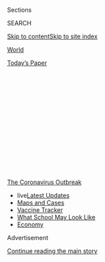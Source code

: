 <div id="app">

<div>

<div>

<div>

<div class="NYTAppHideMasthead css-1q2w90k e1suatyy0">

<div class="section css-ui9rw0 e1suatyy2">

<div class="css-eph4ug er09x8g0">

<div class="css-6n7j50">

</div>

<span class="css-1dv1kvn">Sections</span>

<div class="css-10488qs">

<span class="css-1dv1kvn">SEARCH</span>

</div>

[Skip to content](#site-content)[Skip to site
index](#site-index)

</div>

<div id="masthead-section-label" class="css-1wr3we4 eaxe0e00">

[World](https://www.nytimes.com/section/world)

</div>

<div class="css-10698na e1huz5gh0">

</div>

</div>

<div id="masthead-bar-one" class="section hasLinks css-15hmgas e1csuq9d3">

<div class="css-uqyvli e1csuq9d0">

</div>

<div class="css-1uqjmks e1csuq9d1">

</div>

<div class="css-9e9ivx">

[](https://myaccount.nytimes.com/auth/login?response_type=cookie&client_id=vi)

</div>

<div class="css-1bvtpon e1csuq9d2">

[Today’s
Paper](https://www.nytimes.com/section/todayspaper)

</div>

</div>

</div>

</div>

<div data-aria-hidden="false">

<div id="site-content" data-role="main">

<div>

<div class="css-1aor85t" style="opacity:0.000000001;z-index:-1;visibility:hidden">

<div class="css-1hqnpie">

<div class="css-epjblv">

<span class="css-17xtcya">[World](/section/world)</span><span class="css-x15j1o">|</span><span class="css-fwqvlz">Research
Boosts Evidence of Masks’ Utility, Some Experts
Say</span>

</div>

<div class="css-k008qs">

<div class="css-1iwv8en">

<span class="css-18z7m18"></span>

<div>

</div>

</div>

<span class="css-1n6z4y">https://nyti.ms/3g5gKSr</span>

<div class="css-1705lsu">

<div class="css-4xjgmj">

<div class="css-4skfbu" data-role="toolbar" data-aria-label="Social Media Share buttons, Save button, and Comments Panel with current comment count" data-testid="share-tools">

  - 
  - 
  - 
  - 
    
    <div class="css-6n7j50">
    
    </div>

  - 
  - 

</div>

</div>

</div>

</div>

</div>

</div>

<div id="NYT_TOP_BANNER_REGION" class="css-13pd83m">

<div>

<div id="styln-prism-menu-1592847958612" class="section interactive-content interactive-size-medium css-1edisqu">

<div class="css-17ih8de interactive-body">

<div id="scroll-container" class="css-1gj85ro">

[<span class="styln-title-wrap"><span class="css-1pje3qr">The
Coronavirus</span><span class="css-1pje3qr">
Outbreak</span></span>](https://www.nytimes.com/news-event/coronavirus?action=click&pgtype=Article&state=default&region=TOP_BANNER&context=storylines_menu)

  - <span class="css-kqxiym" data-emphasize="true">live</span>[Latest
    Updates](https://www.nytimes.com/2020/08/01/world/coronavirus-covid-19.html?action=click&pgtype=Article&state=default&region=TOP_BANNER&context=storylines_menu)
  - [Maps and
    Cases](https://www.nytimes.com/interactive/2020/us/coronavirus-us-cases.html?action=click&pgtype=Article&state=default&region=TOP_BANNER&context=storylines_menu)
  - [Vaccine
    Tracker](https://www.nytimes.com/interactive/2020/science/coronavirus-vaccine-tracker.html?action=click&pgtype=Article&state=default&region=TOP_BANNER&context=storylines_menu)
  - [What School May Look
    Like](https://www.nytimes.com/interactive/2020/07/29/us/schools-reopening-coronavirus.html?action=click&pgtype=Article&state=default&region=TOP_BANNER&context=storylines_menu)
  - [Economy](https://www.nytimes.com/live/2020/07/31/business/stock-market-today-coronavirus?action=click&pgtype=Article&state=default&region=TOP_BANNER&context=storylines_menu)

</div>

</div>

</div>

</div>

</div>

<div id="top-wrapper" class="css-1sy8kpn">

<div id="top-slug" class="css-l9onyx">

Advertisement

</div>

[Continue reading the main
story](#after-top)

<div class="ad top-wrapper" style="text-align:center;height:100%;display:block;min-height:250px">

<div id="top" class="place-ad" data-position="top" data-size-key="top">

</div>

</div>

<div id="after-top">

</div>

</div>

<div>

<div id="sponsor-wrapper" class="css-1hyfx7x">

<div id="sponsor-slug" class="css-19vbshk">

Supported by

</div>

[Continue reading the main
story](#after-sponsor)

<div id="sponsor" class="ad sponsor-wrapper" style="text-align:center;height:100%;display:block">

</div>

<div id="after-sponsor">

</div>

</div>

<div class="css-186x18t">

</div>

<div class="css-1vkm6nb ehdk2mb0">

# Research Boosts Evidence of Masks’ Utility, Some Experts Say

</div>

Masks have long been known to help stop infected people from spreading
the virus, but some research suggests they also protect the uninfected.
President Trump shared a video with misinformation about the virus.

<div class="css-18e8msd">

<div class="css-vp77d3 epjyd6m0">

<div class="css-1baulvz">

</div>

</div>

  - 
    
    <div class="css-ld3wwf e16638kd2">
    
    July 27,
    2020
    
    </div>

  - 
    
    <div class="css-4xjgmj">
    
    <div class="css-d8bdto" data-role="toolbar" data-aria-label="Social Media Share buttons, Save button, and Comments Panel with current comment count" data-testid="share-tools">
    
      - 
      - 
      - 
      - 
        
        <div class="css-6n7j50">
        
        </div>
    
      - 
      - 
    
    </div>
    
    </div>

</div>

</div>

<div class="section meteredContent css-1r7ky0e" name="articleBody" itemprop="articleBody">

<div class="css-1fanzo5 StoryBodyCompanionColumn">

<div class="css-53u6y8">

This briefing has ended. Read live coronavirus updates
[here](https://www.nytimes.com/2020/07/28/world/coronavirus-covid-19.html).

</div>

</div>

<div class="css-19qgada">

### Here’s what you need to know:

  - [Masks may also protect people wearing them, some experts
    say.](#link-68280489)
  - [Don’t play ball: Canceled Major League games are the latest sign of
    how the virus has upended summer.](#link-4e079f3e)
  - [President Trump shares a video containing misinformation about
    hydroxychloroquine.](#link-42d380d8)
  - [Republicans seek to slash expiring jobless payments by two-thirds
    as part of $1 trillion recovery bill.](#link-718e6382)
  - [Trump, reverting to form, says ‘governors should be opening up
    states that they’re not reopening.’](#link-512ba64b)
  - [Dr. Birx wants to see all of Tennessee require masks — but stops
    short of asking for a statewide mandate.](#link-216a816a)
  - [Boris Johnson’s new tactic against the virus: urge Britons to lose
    weight.](#link-5e8a1d38)

</div>

<div class="css-79elbk" data-testid="photoviewer-wrapper">

<div class="css-z3e15g" data-testid="photoviewer-wrapper-hidden">

</div>

<div class="css-1a48zt4 ehw59r15" data-testid="photoviewer-children">

![<span class="css-16f3y1r e13ogyst0" data-aria-hidden="true">Experts
are pointing to evidence suggesting that masks protect the people
wearing them, lessening the severity of
symptoms.</span><span class="css-cnj6d5 e1z0qqy90" itemprop="copyrightHolder"><span class="css-1ly73wi e1tej78p0">Credit...</span><span>Nick
Oxford for The New York
Times</span></span>](https://static01.nyt.com/images/2020/07/27/us/politics/27virus-briefing-masks/27virus-briefing-masks-articleLarge.jpg?quality=75&auto=webp&disable=upscale)

</div>

</div>

<div class="css-1fanzo5 StoryBodyCompanionColumn">

<div class="css-53u6y8">

## Masks may also protect people wearing them, some experts say.

Researchers have long known that masks can [prevent people from
spreading airway
germs](https://journals.plos.org/plospathogens/article?id=10.1371/journal.ppat.1003205)
to others.

But now experts are pointing to evidence suggesting that masks [also
protect the people wearing
them](https://pubmed.ncbi.nlm.nih.gov/23498357/), lessening the severity
of symptoms, or in some instances, staving off infection entirely.

Different kinds of masks “block virus to a different degree, but they
all block the virus from getting in,” said Dr. Monica Gandhi, an
infectious disease physician at the University of California, San
Francisco. If any virus particles do breach these barriers, she said,
the disease might still be milder.

</div>

</div>

<div class="css-1fanzo5 StoryBodyCompanionColumn">

<div class="css-53u6y8">

Dr. Gandhi and her colleagues make this argument in a
[paper](https://ucsf.app.box.com/s/blvolkp5z0mydzd82rjks4wyleagt036) to
be published in the Journal of General Internal Medicine. Drawing from
animal experiments and observations of various events during the
pandemic, they contend that people wearing face coverings will take in
fewer coronavirus particles.

Dr. Tsion Firew, an emergency physician at Columbia University who
wasn’t involved in the work, cautioned that the links between masking
and milder disease haven’t yet been proved as cause and effect.

Ideas about the importance of viral dose in the development of disease
have cropped up in the medical literature since [at least
the 1930s](https://academic.oup.com/aje/article-abstract/27/3/493/99616).
More recently, scientists have gone as far as to [puff different amounts
of a flu virus](https://pubmed.ncbi.nlm.nih.gov/25416753/) up the noses
of human volunteers. The more virus in this nasal plume, they found, the
likelier the participants were to get infected and experience symptoms.

That sort of experiment can’t be done ethically for the new coronavirus,
given how dangerous it is. But earlier this year, a team of researchers
in China tried something similar in hamsters: They housed
coronavirus-infected and healthy animals in adjoining cages, some of
which were separated by buffers made of surgical masks. Many of the
healthy hamsters behind the partitions never got infected. And the
unlucky animals who did [got less
sick](https://academic.oup.com/cid/article/doi/10.1093/cid/ciaa644/5848814)
than their “maskless” neighbors.

</div>

</div>

<div class="css-1fanzo5 StoryBodyCompanionColumn">

<div class="css-53u6y8">

Rules around mask wearing have been highly politicized. President Trump
spent months questioning their utility and refusing to wear one in
public, though he has recently changed
course.

</div>

</div>

<div>

</div>

<div class="css-1fanzo5 StoryBodyCompanionColumn">

<div class="css-53u6y8">

## Don’t play ball: Canceled Major League games are the latest sign of how the virus has upended summer.

</div>

</div>

<div class="css-79elbk" data-testid="photoviewer-wrapper">

<div class="css-z3e15g" data-testid="photoviewer-wrapper-hidden">

</div>

<div class="css-1a48zt4 ehw59r15" data-testid="photoviewer-children">

<div class="css-1xdhyk6 erfvjey0">

<span class="css-1ly73wi e1tej78p0">Image</span>

<div class="css-zjzyr8">

<div data-testid="lazyimage-container" style="height:257.1333333333334px">

</div>

</div>

</div>

<span class="css-16f3y1r e13ogyst0" data-aria-hidden="true">An empty
stadium during an M.L.B. game between the Miami Marlins and the
Philadelphia Phillies on Sunday. The Marlins canceled their home opener
after 14 members of the team tested positive for the
coronavirus.</span><span class="css-cnj6d5 e1z0qqy90" itemprop="copyrightHolder"><span class="css-1ly73wi e1tej78p0">Credit...</span><span>Chris
Szagola/Associated Press</span></span>

</div>

</div>

<div class="css-1fanzo5 StoryBodyCompanionColumn">

<div class="css-53u6y8">

Another of summer’s most cherished rites was upended by the pandemic on
Monday when the attempted return of Major League Baseball hit a snag, as
the Miami Marlins postponed their home opener after 14 members of the
team tested positive for the coronavirus.

The troubled return of the national pastime, after [months of careful
planning,](https://www.nytimes.com/2020/07/25/sports/rob-manfred-mlb-season.html)
was only the latest sign that the virus, instead of ebbing over the
summer as officials had once hoped it would, is spreading at record
levels across wide sections of the United States.

A month that began with [canceled July 4 fireworks
displays](https://www.nytimes.com/2020/07/02/us/coronavirus-fourth-of-july.html)
across the country and [sporadic beach
closures](https://www.miamigov.com/Notices/News-Media/4th-of-July-Weekend-in-the-City-of-Miami)
has continued with edicts shutting down [the bars of Bourbon
Street](https://www.nola.com/news/coronavirus/article_0a3bbc54-ce03-11ea-97ba-cfbad95a9c94.html)
in New Orleans and the[dance floors of
Nashville](https://www.asafenashville.org/roadmap-for-reopening-nashville-phase-2-guidance-and-resources/).
Now a new round of cancellations —[including the Marlins game and a
Phillies game in
Philadelphia](https://www.nytimes.com/2020/07/27/sports/baseball/marlins-game-canceled.html),
where the visiting Yankees would have had to use the same clubhouse that
the Marlins had — is continuing to disrupt summer life.

The infections, and postponements, cast a pall over baseball’s plans to
attempt a 60-game season using 30 stadiums, [including a ballpark in
Buffalo for the Toronto Blue
Jays](https://www.nytimes.com/2020/07/24/sports/baseball/blue-jays-buffalo.html),
who were barred from playing home games by the Canadian government
because of the risk of travel to and from the United States.

Dr. Anthony S. Fauci, the nation’s top infectious disease expert, warned
early on about how the pandemic would transform professional sports. He
threw out the first pitch at baseball’s opening game last Thursday
between the Yankees and Washington Nationals, an image featured on a
limited-edition Topps NOW baseball card that Topps said sold 51,512
copies during its 24-hour offering.

</div>

</div>

<div class="css-1fanzo5 StoryBodyCompanionColumn">

<div class="css-53u6y8">

Topps said that the demand for the card was more than double the
previous record for a Topps NOW card, which was 19,396 copies of a
Vladimir Guerrero Jr. card in 2019.

There will also be no summer blockbuster at the local movie theater:
“Tenet,” the Christopher Nolan thriller that Warner Bros. had hoped
would lure fans back to multiplexes this month, has been postponed until
Sept. 4, the beginning of Labor Day weekend.

The political blockbusters planned for later this summer — the national
conventions — will be unrecognizable from in years past. President Trump
said last week that he was bowing to the reality of the virus and
canceling the convention activities he had tried to move to
Jacksonville, Fla., after officials in North Carolina, where they were
initially supposed to be held, had insisted on enforcing health
guidelines. And Democrats have long been working on [a scaled-back
convention in
Milwaukee](https://www.nytimes.com/2020/07/17/us/politics/democratic-convention-milwaukee.html)
where they plan to nominate Joseph R. Biden Jr.

One of the other big television events of the summer — the Olympics — is
off, too. Tokyo, where the games were supposed to be underway right now,
instead finds itself grappling with[record numbers of new cases on
several recent
days.](https://www.nytimes.com/2020/07/24/world/asia/japan-coronavirus.html)

Even the unofficial end of summer — the start of the school year — is
being postponed in many districts, where officials say that they need
more time to prepare for classes, which will be held in person in some
places and online in
others.

</div>

</div>

<div>

</div>

<div class="css-1fanzo5 StoryBodyCompanionColumn">

<div class="css-53u6y8">

## President Trump shares a video containing misinformation about hydroxychloroquine.

</div>

</div>

<div class="css-79elbk" data-testid="photoviewer-wrapper">

<div class="css-z3e15g" data-testid="photoviewer-wrapper-hidden">

</div>

<div class="css-1a48zt4 ehw59r15" data-testid="photoviewer-children">

<div class="css-1xdhyk6 erfvjey0">

<span class="css-1ly73wi e1tej78p0">Image</span>

<div class="css-zjzyr8">

<div data-testid="lazyimage-container" style="height:257.77777777777777px">

</div>

</div>

</div>

<span class="css-16f3y1r e13ogyst0" data-aria-hidden="true">President
Trump in May revealing he was taking hydroxychloroquine as a preventive
measure.</span><span class="css-cnj6d5 e1z0qqy90" itemprop="copyrightHolder"><span class="css-1ly73wi e1tej78p0">Credit...</span><span>Doug
Mills/The New York Times</span></span>

</div>

</div>

<div class="css-1fanzo5 StoryBodyCompanionColumn">

<div class="css-53u6y8">

President Trump shared on his Twitter account Monday night a viral video
containing a series of false or misleading medical claims about the
coronavirus, as social media companies scrambled to halt the video’s
rapid spread.

Facebook and YouTube removed versions of the video, and Twitter later
removed the post shared by the president. At least one version, which
was shared on Facebook by the right-wing Breitbart news site, had
garnered over 13 million views before it was removed. Other versions of
the video, including shorter, edited clips, were still online Monday
night.<span class="css-8l6xbc evw5hdy0"> </span>

The video featured what appeared to be a group of doctors in white
coats, standing in front of the Supreme Court building in Washington,
D.C., in what appeared to be a news conference. The doctors made a
series of misleading claims, including that hydroxychloroquine could be
taken as a preventive measure.

The use of the drug to treat or prevent coronavirus has been [widely
disputed by the medical
establishment](https://www.nytimes.com/article/hydroxychloroquine-coronavirus.html).
The Food and Drug Administration [revoked its emergency
authorization](https://www.fda.gov/media/138945/download) in June after
deeming it “unlikely to be effective” while carrying potential risks,
and the National Institutes of Health [halted clinical trials of the
drug in
June](https://www.nytimes.com/2020/06/20/health/hydroxychloroquine-coronavirus-trial.html).
But Mr. Trump repeatedly boosted the drug in the early months of the
crisis, and said in June he was taking it
himself.<span class="css-8l6xbc evw5hdy0">
</span>

<div id="NYT_MAIN_CONTENT_1_REGION" class="css-9tf9ac">

<div>

<div id="styln-covid-updates-world" class="section interactive-content interactive-size-medium css-1ftcdic">

<div class="css-17ih8de interactive-body">

<div id="styln-briefing-block" data-asset-id="QXJ0aWNsZTpueXQ6Ly9hcnRpY2xlLzhiMjRmNTQ0LWVhMmUtNTlmNC1hMDZiLTM0YWI3YTlmN2E4YQ==">

<div class="briefing-block-header-section">

# [Latest Updates: Global Coronavirus Outbreak](https://www.nytimes.com/2020/08/01/world/coronavirus-covid-19.html?action=click&pgtype=Article&state=default&region=MAIN_CONTENT_1&context=storylines_live_updates)

<div class="briefing-block-ts">

Updated 2020-08-02T10:04:29.623Z

</div>

</div>

  - [The U.S. reels as July cases more than double the total of any
    other
    month.](https://www.nytimes.com/2020/08/01/world/coronavirus-covid-19.html?action=click&pgtype=Article&state=default&region=MAIN_CONTENT_1&context=storylines_live_updates#link-34047410)
  - [Top U.S. officials work to break an impasse over the federal
    jobless
    benefit.](https://www.nytimes.com/2020/08/01/world/coronavirus-covid-19.html?action=click&pgtype=Article&state=default&region=MAIN_CONTENT_1&context=storylines_live_updates#link-780ec966)
  - [Its outbreak untamed, Melbourne goes into even greater
    lockdown.](https://www.nytimes.com/2020/08/01/world/coronavirus-covid-19.html?action=click&pgtype=Article&state=default&region=MAIN_CONTENT_1&context=storylines_live_updates#link-2bc8948)

<div class="briefing-block-footer">

<div class="briefing-block-footer-meta">

[See more
updates](https://www.nytimes.com/2020/08/01/world/coronavirus-covid-19.html?action=click&pgtype=Article&state=default&region=MAIN_CONTENT_1&context=storylines_live_updates)

</div>

<div class="briefing-block-briefinglinks">

<span>More live coverage:</span>
[Markets](https://www.nytimes.com/live/2020/07/31/business/stock-market-today-coronavirus?action=click&pgtype=Article&state=default&region=MAIN_CONTENT_1&context=storylines_live_updates)

</div>

</div>

</div>

</div>

</div>

</div>

</div>

It was the most recent example of [misinformation that has spread about
the
coronavirus](https://www.nytimes.com/2020/05/20/technology/plandemic-movie-youtube-facebook-coronavirus.html),
at times being shared by Mr. Trump and others in the White House. A
YouTube spokesman said in a statement that the video had been removed
for “violating Covid-19 misinformation
policies.”

## Republicans seek to slash expiring jobless payments by two-thirds as part of $1 trillion recovery bill.

</div>

</div>

<div class="css-79elbk" data-testid="photoviewer-wrapper">

<div class="css-z3e15g" data-testid="photoviewer-wrapper-hidden">

</div>

<div class="css-1a48zt4 ehw59r15" data-testid="photoviewer-children">

<div class="css-1xdhyk6 erfvjey0">

<span class="css-1ly73wi e1tej78p0">Image</span>

<div class="css-zjzyr8">

<div data-testid="lazyimage-container" style="height:258.4222222222222px">

</div>

</div>

</div>

<span class="css-16f3y1r e13ogyst0" data-aria-hidden="true">Processing
unemployment insurance claims last week in Tulsa, Okla. Many Republicans
dislike the supplemental aid put in place by the stimulus
law.</span><span class="css-cnj6d5 e1z0qqy90" itemprop="copyrightHolder"><span class="css-1ly73wi e1tej78p0">Credit...</span><span>Joseph
Rushmore for The New York Times</span></span>

</div>

</div>

<div class="css-1fanzo5 StoryBodyCompanionColumn">

<div class="css-53u6y8">

Republicans are seeking a $400-per-week reduction in unemployment
benefits in their $1 trillion economic recovery package, initially
lowering the extra federal payments for tens of millions of jobless
Americans from $600 to $200, according to Senator Mitch McConnell,
Republican of Kentucky and the majority leader.

</div>

</div>

<div class="css-1fanzo5 StoryBodyCompanionColumn">

<div class="css-53u6y8">

The proposal to slash the jobless aid by two-thirds, part of a
Republican plan they began rolling out on Monday afternoon, is likely to
be among the most bitterly contested issues in bipartisan negotiations
over the next round of pandemic relief. Democrats support a $3 trillion
package that includes extending the $600-per-week federal payments,
which expire on Friday, through the end of the year.

Many Republicans detest the supplement to state jobless aid, put in
place by the $2.2 trillion stimulus law, arguing that it is a
disincentive to returning to work because it exceeds what some workers
can earn in regular wages. The Republican proposal, which has [badly
divided the
party](https://www.nytimes.com/2020/07/23/us/politics/republicans-stimulus-coronavirus.html),
envisions eventually shifting to a new system of calculating benefits
that would cap payments at about 70 percent of a worker’s prior income,
[which would also amount to about $200 per
week](https://www.nytimes.com/2020/07/23/business/economy/unemployment-benefits.html).

</div>

</div>

<div>

</div>

<div class="css-1fanzo5 StoryBodyCompanionColumn">

<div class="css-53u6y8">

It also proposes another round of $1,200 direct payments to Americans.

In a nod to the long odds of striking a deal before the benefits expire
on Friday, administration officials continue to [float the prospect of
speeding through a much narrower
bill](https://slack-redir.net/link?url=https%3A%2F%2Fwww.nytimes.com%2F2020%2F07%2F26%2Fus%2Fpolitics%2Fcoronavirus-stimulus-bill-unemployment.html)
that would extend extra jobless aid, provide funding for schools and
enact new liability shields for operating businesses.

But Democrats have rejected that idea, saying it would sap momentum for
other crucial relief measures.

Democratic leaders left a nearly two-hour meeting with White House
officials on Monday evening saying they were unsatisfied with the
opening bid Republicans had put forward and all but taunting their
Senate counterparts for struggling to coalesce around a proposal.

“If they’re not even getting to the fundamentals of food and rent and
economic survival, they’re not really ready to have a serious
negotiation,” Speaker Nancy Pelosi of California said after nearly two
hours of meeting with Steven Mnuchin, the Treasury secretary; Mark
Meadows, the White House chief of staff; and Senator Chuck Schumer of
New York, the minority leader. Mr. Schumer added, “We hope they can get
their act together — we very much want to get something done for the
needs of the people.”

</div>

</div>

<div class="css-1fanzo5 StoryBodyCompanionColumn">

<div class="css-53u6y8">

Mr. Meadows, as he left Ms. Pelosi’s office with Mr. Mnuchin, declared
it a good meeting and said the pair would return on Tuesday.

Both Democratic leaders said they planned to carefully review the
Republican offer
overnight.

</div>

</div>

<div>

</div>

<div class="css-1fanzo5 StoryBodyCompanionColumn">

<div class="css-53u6y8">

## Trump, reverting to form, says ‘governors should be opening up states that they’re not reopening.’

</div>

</div>

![<span class="css-16f3y1r e13ogyst0">During a visit to a North Carolina
biotechnology lab, President Trump urged Americans to practice social
distancing, and said there had been “tremendous” progress toward
developing a
vaccine.</span><span class="css-cch8ym"><span class="css-1dv1kvn">Credit</span><span class="css-cnj6d5 e1z0qqy90" itemprop="copyrightHolder"><span class="css-1ly73wi e1tej78p0">Credit...</span><span>Anna
Moneymaker for The New York
Times</span></span></span>](https://static01.nyt.com/images/2020/07/27/us/politics/27virus-trump-vid-promo/27virus-trump-vid-promo-videoSixteenByNine3000.jpg)

<div class="css-1fanzo5 StoryBodyCompanionColumn">

<div class="css-53u6y8">

Even as the virus rages across much of the nation, forcing many states
to slow or reverse their reopenings, President Trump said on Monday that
more states should be opening up.

During a visit to a North Carolina biotechnology lab, Mr. Trump boasted
that progress toward a vaccine was “substantially ahead of schedule” and
that a breakthrough would lead to a “tremendous” economic recovery.

In the next breath, Mr. Trump complained that “a lot of the governors
should be opening up states that they’re not opening, and we’ll see what
happens with them.”

It was something of a return to form for Mr. Trump, who has [long
pressed states to
reopen](https://www.nytimes.com/2020/04/17/us/politics/trump-coronavirus-governors.html),
downplaying the threat of the virus, but who had [seemed to shift last
week](https://www.nytimes.com/2020/07/21/us/politics/trump-coronavirus-masks.html)
when he declared at the White House that the virus “will probably,
unfortunately, get worse before it gets better.”

</div>

</div>

<div class="css-1fanzo5 StoryBodyCompanionColumn">

<div class="css-53u6y8">

But on Monday, Mr. Trump also urged Americans to “especially focus on
maintaining a social distance, maintaining rigorous hygiene, avoid large
gatherings and crowded indoor bars and wears masks when appropriate.”
And he then donned a mask himself for a subsequent tour of the lab
facility, where researchers are making components for a potential
vaccine.

Mr. Trump spoke after the White House announced that his national
security adviser, [Robert C. O’Brien, had tested positive for the
coronavirus](https://www.nytimes.com/2020/07/27/us/politics/robert-obrien-virus.html),
making him the most senior White House official known to have contracted
the virus. In a statement, the White House said that Mr. O’Brien “has
mild symptoms” and is working remotely from “a secure location off
site.”

Mr. O’Brien typically works from a West Wing office that is steps away
from the Oval Office. It is unclear when he was last in contact with Mr.
Trump, although he joined him on a [July 10 trip to
Florida](https://www.nytimes.com/2020/07/10/us/politics/trump-florida-maduro.html).
A photo of Mr. O’Brien taken after he left the plane in Miami shows him
without a
mask.

</div>

</div>

<div class="css-1sngw6j">

[](https://www.nytimes.com/interactive/2020/07/27/upshot/coronavirus-pooled-testing.html)

<div class="css-1eoytci">

![](https://static01.nyt.com/images/2020/07/24/us/up-pooled-testing-promo-1595625370916/up-pooled-testing-promo-1595625370916-articleLarge-v3.png)

</div>

<div class="css-1rha1bf">

## How to Test More People for Coronavirus Without Actually Needing More Tests

Pooled testing, which can make one coronavirus test as powerful as five,
is particularly useful when the infection rate is low. Its use could
free up more tests for places where the virus is more
widespread.

</div>

</div>

<div class="css-1fanzo5 StoryBodyCompanionColumn">

<div class="css-53u6y8">

## Dr. Birx wants to see all of Tennessee require masks — but stops short of asking for a statewide mandate.

</div>

</div>

<div class="css-79elbk" data-testid="photoviewer-wrapper">

<div class="css-z3e15g" data-testid="photoviewer-wrapper-hidden">

</div>

<div class="css-1a48zt4 ehw59r15" data-testid="photoviewer-children">

<div class="css-1xdhyk6 erfvjey0">

<span class="css-1ly73wi e1tej78p0">Image</span>

<div class="css-zjzyr8">

<div data-testid="lazyimage-container" style="height:277.75555555555553px">

</div>

</div>

</div>

<span class="css-16f3y1r e13ogyst0" data-aria-hidden="true">Dr. Deborah
Birx in Washington last
week.</span><span class="css-cnj6d5 e1z0qqy90" itemprop="copyrightHolder"><span class="css-1ly73wi e1tej78p0">Credit...</span><span>Doug
Mills/The New York Times</span></span>

</div>

</div>

<div class="css-1fanzo5 StoryBodyCompanionColumn">

<div class="css-53u6y8">

Dr. Deborah L. Birx, the Trump administration’s coronavirus response
coordinator, made it clear during a visit to Tennessee on Monday that
she believed that everyone in the state should be required to wear masks
— but she stopped short of publicly asking its governor to issue a
statewide mandate.

“We need 100 percent of the counties, including the rural counties, to
have these mandates,” Dr. Birx said [during a news
conference](https://www.youtube.com/watch?v=y1UBeX0x-I8).

</div>

</div>

<div class="css-1fanzo5 StoryBodyCompanionColumn">

<div class="css-53u6y8">

Then the state’s governor, Bill Lee, a Republican, took to the lectern
and was asked if Dr. Birx had pressed him to issue a statewide mandate.
“We talked about statewide mandates. We also talked about alternative
approaches,” he said. Tennessee reported 2,871 new cases on Sunday, the
most it has reported in a single day, according to [a New York Times
database.](https://www.nytimes.com/interactive/2020/us/tennessee-coronavirus-cases.html)

It was another example of how the nation’s patchwork of rules and
recommendations at different levels of government has complicated
efforts to control the virus.

Federal health officials issue guidelines and make recommendations, but
state and local officials do not always follow them. Mr. Trump has been
dismissive of or slow to promote some federal recommendations — it took
weeks for him to appear in a mask after health experts called for face
coverings — and suggested on Monday that more governors should
reopen.<span class="css-8l6xbc evw5hdy0"> </span>

As Kentucky officials weighed new restrictions, Dr. Birx said over the
weekend that the leaders of nearby states should consider doing the same
by closing bars again and issuing restrictions on public gatherings “to
really make it possible to control the pandemic before it gets worse.”

Gov. Andy Beshear of Kentucky said Monday that the state’s bars would
have to close again to slow the spread, about a month after they had
reopened.<span class="css-8l6xbc evw5hdy0"> </span>He also reduced the
legal restaurant capacity from 50 percent to 25 percent, and issued an
informal recommendation that schools wait until the third week of August
to resume in-person classes.

Kentucky had already implemented two other recommendations put forward
by Dr. Birx: requiring face masks for public indoor spaces, and limiting
social gatherings to 10 people. “I don’t want to be a state where casket
makers are running out,” Mr. Beshear said.

States in the South and Midwest are facing the prospect of shutting down
parts of their economies again to try to stem the virus, which the Trump
administration and many governors have increasingly been forced to
[recognize as
unrelenting](https://www.nytimes.com/2020/07/21/us/politics/trump-coronavirus-masks.html).
[Florida](https://www.nytimes.com/2020/07/26/world/coronavirus-live-updates.html#link-44261c05)
has surpassed New York, an early center of the pandemic in the United
States when testing was scarce, in the number of known cases. And on
Monday, Oklahoma and New Mexico broke state records for single-day
cases. Texas became the fourth state to record over 400,000 total cases,
after California, Florida and New York.

</div>

</div>

<div class="css-1fanzo5 StoryBodyCompanionColumn">

<div class="css-53u6y8">

And despite increased testing capacity across the nation, there is a
consensus among federal state and local officials that test results are
taking too
long.

</div>

</div>

<div>

</div>

<div class="css-1fanzo5 StoryBodyCompanionColumn">

<div class="css-53u6y8">

## Boris Johnson’s new tactic against the virus: urge Britons to lose weight.

Britain will crack down on junk food advertising and introduce calorie
counts on menus in an effort to tackle obesity and ease the pressure on
the country’s National Health Service amid the coronavirus pandemic, the
government said on Monday.

For the British prime minister, Boris Johnson, the intersection of
obesity and the coronavirus is personal. Mr. Johnson was, by his own
admission, “way overweight” when he was admitted to the hospital after
[becoming ill with Covid-19 this
year](https://www.nytimes.com/2020/04/05/world/europe/coronavirus-queen-elizabeth-speech.html),
and his health deteriorated to such an extent that [at one point he
needed intensive
care](https://www.nytimes.com/2020/04/09/world/europe/coronavirus-boris-johnson-britain.html).

Studies have [linked obesity to a greater risk of serious illness or
death from
Covid-19](https://www.nytimes.com/2020/04/16/health/coronavirus-obesity-higher-risk.html),
and Mr. Johnson, [writing in the British newspaper The Daily
Express](https://www.express.co.uk/news/uk/1314742/Boris-Johnson-health-reforms-obesity-latest),
described his time in hospital as a “wake-up call.”

“We all put things off — I know I have,” Mr. Johnson wrote. “I’ve wanted
to lose weight for ages and like many people I struggle with my weight.”

As part of the government’s [new obesity
strategy](https://www.gov.uk/government/news/new-obesity-strategy-unveiled-as-country-urged-to-lose-weight-to-beat-coronavirus-covid-19-and-protect-the-nhs),
advertisements for any food high in fat, sugar or salt will be banned on
television and online until 9 p.m. to avoid hours when children are most
likely to see them. There will also be a consultation on whether Britain
should entirely ban online ads for junk food.

</div>

</div>

<div class="css-1fanzo5 StoryBodyCompanionColumn">

<div class="css-53u6y8">

All large restaurants and cafes will be required to add a calorie count
to their menus, and the government will look into adding calorie labels
to alcoholic drinks.

Promotional offers like “buy one, get one free” on fatty or sugary foods
will also be
prohibited.

</div>

</div>

<div>

</div>

<div class="css-1fanzo5 StoryBodyCompanionColumn">

<div class="css-53u6y8">

## Protesters in Puerto Rico blame tourists’ heedless behavior for rising cases.

</div>

</div>

<div class="css-79elbk" data-testid="photoviewer-wrapper">

<div class="css-z3e15g" data-testid="photoviewer-wrapper-hidden">

</div>

<div class="css-1a48zt4 ehw59r15" data-testid="photoviewer-children">

<div class="css-1xdhyk6 erfvjey0">

<span class="css-1ly73wi e1tej78p0">Image</span>

<div class="css-zjzyr8">

<div data-testid="lazyimage-container" style="height:257.77777777777777px">

</div>

</div>

</div>

<span class="css-16f3y1r e13ogyst0" data-aria-hidden="true">A banner
urging visitors to wear face masks in San
Juan.</span><span class="css-cnj6d5 e1z0qqy90" itemprop="copyrightHolder"><span class="css-1ly73wi e1tej78p0">Credit...</span><span>Ricardo
Arduengo/Agence France-Presse — Getty Images</span></span>

</div>

</div>

<div class="css-1fanzo5 StoryBodyCompanionColumn">

<div class="css-53u6y8">

Instead of the welcome that a tourism-hungry island would usually
extend, travelers to Puerto Rico over the weekend encountered angry
protesters outside the San Juan airport, demanding that the airport be
closed to tourists.

The protesters’ complaint: Too many visitors have been blithely ignoring
social-distancing precautions and mask mandates.

A caravan of cars honking their horns, with protesters holding up signs,
blocked traffic into the airport, and some protesters on foot clashed
with police.

“We are going to continue with this caravan and with this fight, because
this is a question of life or death,” one protester, Ricardo Santos
Ortiz, said on
[WAPA-TV](https://www.wapa.tv/noticias/locales/manifestacion-que-exigia-cerrar-aeropuerto-culmina-con-un-arresto_20131122482738.html)
Saturday.

</div>

</div>

<div class="css-1fanzo5 StoryBodyCompanionColumn">

<div class="css-53u6y8">

Puerto Rico reopened to tourism July 15, but a day later Gov. Wanda
Vázquez Garced reversed course, pushing the opening off for a month and
shutting many businesses down again, because coronavirus cases were
soaring on the island. That has not stopped tourists from arriving
anyway, often flying in from virus hot spots around the U.S. to vacation
in one of the few tropical getaways that Americans can visit now.

About 12,000 people have flown to San Juan from Miami so far in July,
five times as many as in April, according to Greg Chin, a spokesperson
for Miami International Airport. José Reyes of the Puerto Rico National
Guard said in [a televised
interview](https://www.wapa.tv/noticias/locales/alarmante-cantidad-de-viajeros-que-llegan-de-la-florida-a-puerto-rico_20131122482429.html)
last week that only about 20 percent of arriving visitors were complying
with Puerto Rico’s requirement that they have a negative coronavirus
test from the previous 72 hours.

Puerto Rico shut down early, before any U.S. state, and managed to avoid
a major coronavirus outbreak in the spring. But its daily case counts
have soared in the last two weeks, and residents say the influx of
tourists is to blame for much of the rise.

Videos of unmasked tourists [dancing in the
streets](https://www.telemundopr.com/noticias/puerto-rico/sin-mascarilla-y-distanciamiento-decenas-de-turistas-por-la-libre-en-condado/2105861/)
and [scuffling at the
airport](https://www.facebook.com/100000978562895/videos/4176373252405252/)
have recently gone viral, and some businesses have [called the
police](https://www.telemundopr.com/noticias/puerto-rico/sin-mascarilla-y-distanciamiento-decenas-de-turistas-por-la-libre-en-condado/2105861/)
to deal with tourists who became aggressive when asked to wear a mask.

Though the island’s hotels are open, much else is shut down, including
hotel swimming pools, casinos and tourist attractions; beaches are
closed except for solo
exercise.

<div id="NYT_MAIN_CONTENT_3_REGION" class="css-9tf9ac">

<div>

<div id="styln-prism-freeform-1594220623585" class="section interactive-content interactive-size-medium css-1ftcdic">

<div class="css-17ih8de interactive-body">

<div id="prism-freeform-block-62021" class="css-19mumt8" data-role="complementary" data-storyline="The Coronavirus Outbreak" data-truncated="true" tabindex="0">

<div class="css-a8d9oz">

<div class="css-eb027h">

[](https://www.nytimes.com/news-event/coronavirus?action=click&pgtype=Article&state=default&region=MAIN_CONTENT_3&context=storylines_faq)

### The Coronavirus Outbreak ›

#### Frequently Asked Questions

Updated July 27, 2020

  - #### Should I refinance my mortgage?
    
      - [It could be a good
        idea,](https://www.nytimes.com/article/coronavirus-money-unemployment.html?action=click&pgtype=Article&state=default&region=MAIN_CONTENT_3&context=storylines_faq)
        because mortgage rates have [never been
        lower.](https://www.nytimes.com/2020/07/16/business/mortgage-rates-below-3-percent.html?action=click&pgtype=Article&state=default&region=MAIN_CONTENT_3&context=storylines_faq)
        Refinancing requests have pushed mortgage applications to some
        of the highest levels since 2008, so be prepared to get in line.
        But defaults are also up, so if you’re thinking about buying a
        home, be aware that some lenders have tightened their standards.

  - #### What is school going to look like in September?
    
      - It is unlikely that many schools will return to a normal
        schedule this fall, requiring the grind of [online
        learning](https://www.nytimes.com/2020/06/05/us/coronavirus-education-lost-learning.html?action=click&pgtype=Article&state=default&region=MAIN_CONTENT_3&context=storylines_faq),
        [makeshift child
        care](https://www.nytimes.com/2020/05/29/us/coronavirus-child-care-centers.html?action=click&pgtype=Article&state=default&region=MAIN_CONTENT_3&context=storylines_faq)
        and [stunted
        workdays](https://www.nytimes.com/2020/06/03/business/economy/coronavirus-working-women.html?action=click&pgtype=Article&state=default&region=MAIN_CONTENT_3&context=storylines_faq)
        to continue. California’s two largest public school districts —
        Los Angeles and San Diego — said on July 13, that [instruction
        will be remote-only in the
        fall](https://www.nytimes.com/2020/07/13/us/lausd-san-diego-school-reopening.html?action=click&pgtype=Article&state=default&region=MAIN_CONTENT_3&context=storylines_faq),
        citing concerns that surging coronavirus infections in their
        areas pose too dire a risk for students and teachers. Together,
        the two districts enroll some 825,000 students. They are the
        largest in the country so far to abandon plans for even a
        partial physical return to classrooms when they reopen in
        August. For other districts, the solution won’t be an
        all-or-nothing approach. [Many
        systems](https://bioethics.jhu.edu/research-and-outreach/projects/eschool-initiative/school-policy-tracker/),
        including the nation’s largest, New York City, are devising
        [hybrid
        plans](https://www.nytimes.com/2020/06/26/us/coronavirus-schools-reopen-fall.html?action=click&pgtype=Article&state=default&region=MAIN_CONTENT_3&context=storylines_faq)
        that involve spending some days in classrooms and other days
        online. There’s no national policy on this yet, so check with
        your municipal school system regularly to see what is happening
        in your community.

  - #### Is the coronavirus airborne?
    
      - The coronavirus [can stay aloft for hours in tiny droplets in
        stagnant
        air](https://www.nytimes.com/2020/07/04/health/239-experts-with-one-big-claim-the-coronavirus-is-airborne.html?action=click&pgtype=Article&state=default&region=MAIN_CONTENT_3&context=storylines_faq),
        infecting people as they inhale, mounting scientific evidence
        suggests. This risk is highest in crowded indoor spaces with
        poor ventilation, and may help explain super-spreading events
        reported in meatpacking plants, churches and restaurants. [It’s
        unclear how often the virus is
        spread](https://www.nytimes.com/2020/07/06/health/coronavirus-airborne-aerosols.html?action=click&pgtype=Article&state=default&region=MAIN_CONTENT_3&context=storylines_faq)
        via these tiny droplets, or aerosols, compared with larger
        droplets that are expelled when a sick person coughs or sneezes,
        or transmitted through contact with contaminated surfaces, said
        Linsey Marr, an aerosol expert at Virginia Tech. Aerosols are
        released even when a person without symptoms exhales, talks or
        sings, according to Dr. Marr and more than 200 other experts,
        who [have outlined the evidence in an open letter to the World
        Health
        Organization](https://academic.oup.com/cid/article/doi/10.1093/cid/ciaa939/5867798).

  - #### What are the symptoms of coronavirus?
    
      - Common symptoms [include fever, a dry cough, fatigue and
        difficulty breathing or shortness of
        breath.](https://www.nytimes.com/article/symptoms-coronavirus.html?action=click&pgtype=Article&state=default&region=MAIN_CONTENT_3&context=storylines_faq)
        Some of these symptoms overlap with those of the flu, making
        detection difficult, but runny noses and stuffy sinuses are less
        common. [The C.D.C. has
        also](https://www.nytimes.com/2020/04/27/health/coronavirus-symptoms-cdc.html?action=click&pgtype=Article&state=default&region=MAIN_CONTENT_3&context=storylines_faq)
        added chills, muscle pain, sore throat, headache and a new loss
        of the sense of taste or smell as symptoms to look out for. Most
        people fall ill five to seven days after exposure, but symptoms
        may appear in as few as two days or as many as 14 days.

  - #### Does asymptomatic transmission of Covid-19 happen?
    
      - So far, the evidence seems to show it does. A widely cited
        [paper](https://www.nature.com/articles/s41591-020-0869-5)
        published in April suggests that people are most infectious
        about two days before the onset of coronavirus symptoms and
        estimated that 44 percent of new infections were a result of
        transmission from people who were not yet showing symptoms.
        Recently, a top expert at the World Health Organization stated
        that transmission of the coronavirus by people who did not have
        symptoms was “very rare,” [but she later walked back that
        statement.](https://www.nytimes.com/2020/06/09/world/coronavirus-updates.html?action=click&pgtype=Article&state=default&region=MAIN_CONTENT_3&context=storylines_faq#link-1f302e21)

<div id="styln-survey-component-62021" class="styln-survey-component" data-surveyname="faq" data-surveystoryline="coronavirus">

</div>

</div>

<div class="css-6mllg9">

</div>

<div class="css-pmm6ed">

<span class="css-5gimkt"></span>

</div>

</div>

</div>

</div>

</div>

</div>

</div>

## A late-stage trial of a potential vaccine will enroll people at 89 sites around the United States.

</div>

</div>

<div class="css-79elbk" data-testid="photoviewer-wrapper">

<div class="css-z3e15g" data-testid="photoviewer-wrapper-hidden">

</div>

<div class="css-1a48zt4 ehw59r15" data-testid="photoviewer-children">

<div class="css-1xdhyk6 erfvjey0">

<span class="css-1ly73wi e1tej78p0">Image</span>

<div class="css-zjzyr8">

<div data-testid="lazyimage-container" style="height:257.77777777777777px">

</div>

</div>

</div>

<span class="css-16f3y1r e13ogyst0" data-aria-hidden="true">The entrance
of Moderna Therapeutics in Cambridge, Mass., in
May.</span><span class="css-cnj6d5 e1z0qqy90" itemprop="copyrightHolder"><span class="css-1ly73wi e1tej78p0">Credit...</span><span>Tony
Luong for The New York Times</span></span>

</div>

</div>

<div class="css-1fanzo5 StoryBodyCompanionColumn">

<div class="css-53u6y8">

One of the first large studies of safety and effectiveness of a
coronavirus vaccine in the United States began on Monday, according to
the National Institutes of Health and the biotech company Moderna, which
collaborated to develop the vaccine.

</div>

</div>

<div class="css-1fanzo5 StoryBodyCompanionColumn">

<div class="css-53u6y8">

The first shot was given to a person at 6:45 a.m., Dr. Anthony S. Fauci,
the nation’s leading infections disease expert, told reporters.

The study, a Phase 3 clinical trial, will enroll 30,000 healthy people
at about 89 sites around the country. Half will receive two shots of the
vaccine, 28 days apart, and half will receive two shots of a saltwater
placebo. Neither the volunteers nor the medical staff giving the
injections will know who is getting the real vaccine.

Dr. Fauci estimated that the trial’s full enrollment of 30,000 will be
completed by the end of the summer, and that results might be available
by November. Even earlier results might be possible, he said, but added
that he doubted that would be the case.

A second company, Pfizer, announced Monday afternoon that it would also
begin a late-stage study of a coronavirus vaccine, on Tuesday. Pfizer
has been working with a German company, BioNTech. Their study will also
include 30,000 people, from 39 states in the United States, and from
Brazil, Argentina and Germany.

The government announced last week that it had reached [a $1.95 billion
deal to buy 100 million doses of Pfizer’s
vaccine](https://www.nytimes.com/2020/07/22/us/politics/pfizer-coronavirus-vaccine.html)
by the year’s end, but only if the trial proves it safe and effective.

At the news briefing, Dr. Francis Collins, the director of the National
Institutes of Health, said that at least three other Phase 3 trials
would be starting soon, each needing 30,000 patients. Those trials will
involve vaccines made by Novavax, by a collaboration of the University
of Oxford and AstraZeneca, and by Johnson & Johnson. All are part of the
U.S. government’s Operation Warp Speed.

Once volunteers are vaccinated, researchers will be looking for side
effects and waiting to see if the vaccine significantly lowers cases of
Covid-19. The study will also try to find out if it can prevent severe
Covid-19 cases and death; if it can prevent infection entirely, based on
lab tests; and if just one shot can prevent the illness.

</div>

</div>

<div class="css-1fanzo5 StoryBodyCompanionColumn">

<div class="css-53u6y8">

[Earlier tests of the
vaccine](https://slack-redir.net/link?url=https%3A%2F%2Fwww.nytimes.com%2F2020%2F07%2F14%2Fhealth%2Fcornavirus-vaccine-moderna.html%3FsearchResultPosition%3D5)
showed that it stimulated a strong immune response, with minor and
transient side effects like sore arms, fatigue, achiness and fever. But
exactly what type of immune response is needed to prevent the illness is
not known, so Phase 3 studies are essential to determine whether a
vaccine really
works.

</div>

</div>

<div>

</div>

<div class="css-1sngw6j">

[](https://www.nytimes.com/interactive/2020/science/coronavirus-vaccine-tracker.html)

<div class="css-1eoytci">

![](https://static01.nyt.com/images/2020/06/09/us/coronavirus-vaccine-tracker-promo-1591728041922/coronavirus-vaccine-tracker-promo-1591728041922-articleLarge-v34.png)

</div>

<div class="css-1rha1bf">

## Coronavirus Vaccine Tracker

A look at all the vaccines that have reached trials in
humans.

</div>

</div>

<div class="css-1fanzo5 StoryBodyCompanionColumn">

<div class="css-53u6y8">

## 35 lifeguards are infected in an outbreak at the Jersey Shore.

</div>

</div>

<div class="css-79elbk" data-testid="photoviewer-wrapper">

<div class="css-z3e15g" data-testid="photoviewer-wrapper-hidden">

</div>

<div class="css-1a48zt4 ehw59r15" data-testid="photoviewer-children">

<div class="css-1xdhyk6 erfvjey0">

<span class="css-1ly73wi e1tej78p0">Image</span>

<div class="css-zjzyr8">

<div data-testid="lazyimage-container" style="height:258.4222222222222px">

</div>

</div>

</div>

<span class="css-16f3y1r e13ogyst0" data-aria-hidden="true">The Beach
Haven borough of Long Beach Island in
March.</span><span class="css-cnj6d5 e1z0qqy90" itemprop="copyrightHolder"><span class="css-1ly73wi e1tej78p0">Credit...</span><span>Hannah
Yoon for The New York Times</span></span>

</div>

</div>

<div class="css-1fanzo5 StoryBodyCompanionColumn">

<div class="css-53u6y8">

Long Beach Island, a popular summertime destination along the Jersey
Shore, is now a different kind of hot spot.

Thirty-five lifeguards from two boroughs on the barrier island — Surf
City and Harvey Cedars — recently [tested positive for the
coronavirus](http://lbihealth.com/wp-content/uploads/2020/07/pressrelease727.pdf),
the island’s health department announced on Monday.

Public health officials said that half of the lifeguards were
experiencing mild symptoms and the rest were asymptomatic. None were
hospitalized, the officials said.

</div>

</div>

<div class="css-1fanzo5 StoryBodyCompanionColumn">

<div class="css-53u6y8">

The outbreak was traced to two social gatherings that the lifeguards
attended on July 12 and July 14, according to the Long Beach Island
Health Department, which said it dispatched nurses to investigate cases
and issue quarantine orders.

“Based on our investigation so far, the workplace was not the source of
transmission and practices likely prevented additional cases,” the
Health Department said in a news release on Monday. “The youth and young
adults should recognize they are not immune to this virus.”

During a daily briefing on the coronavirus pandemic on Monday, Gov. Phil
Murphy of New Jersey mentioned the outbreak on Long Beach Island and
said he was troubled by reports of large social gatherings of young
people.

“This is among us, folks,” Mr. Murphy said. “Any of us who thinks we can
just put our feet up and relax and let this take its course is not
paying attention, particularly congregating inside, in close proximity,
poor ventilation, without face coverings. You’re looking for trouble.
You’re absolutely looking for trouble, no matter how old you are.”

In Harvey Cedars, 18 of 73 lifeguards were infected, according to the
[borough’s website](http://www.harveycedars.org/), which said that its
beaches were still open and fully staffed. The lifeguards who tested
positive for the virus will not be allowed to return to work until they
meet the safety protocols set by the island’s health department,
according to a post on the borough’s website. It was not immediately
clear what those protocols are.

When reached by phone on Monday evening, the mayor of Surf City, Francis
R. Hodgson Sr., refused to comment.

On Long Beach Island, only one lifeguard is allowed in a lifeguard stand
under social distancing guidelines that the island’s Health Department
said it implemented at the start of the season. Lifeguards must report
directly to their stand, and communal activities are barred, health
officials
said.

</div>

</div>

<div class="css-1fanzo5 StoryBodyCompanionColumn">

<div class="css-53u6y8">

## The doctor behind the data in discredited studies is said to have a history of misrepresenting information.

</div>

</div>

<div class="css-79elbk" data-testid="photoviewer-wrapper">

<div class="css-z3e15g" data-testid="photoviewer-wrapper-hidden">

</div>

<div class="css-1a48zt4 ehw59r15" data-testid="photoviewer-children">

<div class="css-1xdhyk6 erfvjey0">

<span class="css-1ly73wi e1tej78p0">Image</span>

<div class="css-zjzyr8">

<div data-testid="lazyimage-container" style="height:266.8px">

</div>

</div>

</div>

<span class="css-16f3y1r e13ogyst0" data-aria-hidden="true">Dr. Sapan
Desai, center on the left, during a 2015 training simulation at the
Memorial Center for Learning and Innovation in Springfield,
Ill.</span><span class="css-cnj6d5 e1z0qqy90" itemprop="copyrightHolder"><span class="css-1ly73wi e1tej78p0">Credit...</span><span>Rich
Saal/The State Journal-Register, via USA TODAY NETWORK</span></span>

</div>

</div>

<div class="css-1fanzo5 StoryBodyCompanionColumn">

<div class="css-53u6y8">

The doctor who supplied the data for two discredited Covid-19 studies
had a history of cutting corners and misrepresenting information as he
pursued his ambitions, former colleagues say.

In May, Dr. Sapan Desai published two high-profile studies, including
one that found that anti-malaria drugs promoted by President Trump had
harmed patients being treated for Covid-19. The study almost instantly
disrupted multiple clinical trials amid the pandemic. (The Food and Drug
Administration said that hydroxychloroquine has not been shown to be
safe and effective and should not be used outside clinical trials.)

Last month, both studies were retracted by the medical journals that had
published them, after researchers around the world suggested the data
was dubious. Dr. Desai, who declined to share the raw data even with his
co-authors, claimed it was culled from a massive trove acquired by
Surgisphere, a business he started during his residency.

The New York Times interviewed more than two dozen people who have known
Dr. Desai over the past two decades. He has cast himself as an ambitious
physician, an entrepreneur with an M.B.A. and a prolific researcher
published in medical journals.

But more than a dozen doctors who worked with him during training and
residency said they had often found him to be an unreliable physician,
who seemed less interested in patient care than in his company and a
medical journal he founded.

“You couldn’t trust what he said,” said Dr. Vanessa Olcese, a former
chief resident who worked with Dr. Desai at Duke University Medical
Center.

</div>

</div>

<div>

</div>

<div class="css-1fanzo5 StoryBodyCompanionColumn">

<div class="css-53u6y8">

U.S. ROUNDUP

## Google’s employees will work from home until mid-2021.

Sundar Pichai, the chief executive of Google’s parent company, Alphabet,
told employees Monday that they would not be expected back in the office
until mid-2021.

The company’s work force, which has been working remotely since March,
had previously been told to expect a return to offices in January 2021.

A Google spokesman said: “To give employees the ability to plan ahead,
we are extending our global voluntary work from home option through June
30, 2021, for roles that don’t need to be in the office.”

Technology companies moved quickly with work-from-home policies, and
have been reluctant to bring workers back too early. In May, Facebook
said it would allow many employees to work from home permanently.

In other developments around the United States:

  - **Washington, D.C.**, said travelers should quarantine themselves
    for 14 days if they arrive [from 27 “high-risk”
    states](https://coronavirus.dc.gov/release/dc-health-releases-list-high-risk-states)
    that meet certain criteria, including California, Florida and Texas.
    Residents in nearby Maryland and
    [Virginia](https://www.nytimes.com/interactive/2020/us/virginia-coronavirus-cases.html)
    — which are both seeing increased numbers of cases — are exempted
    from the order. People arriving after essential travel in those
    states or arriving in Washington for essential travel should
    self-monitor. Many states across the United States [have added
    restrictions on incoming
    travelers](https://www.nytimes.com/2020/07/10/travel/state-travel-restrictions.html)
    in hopes of curbing the spread of the virus.

  - The Labor Department has been struggling to process a pileup of
    **compensation claims from federal workers** who have fallen ill
    with the coronavirus, according to an audit by the department’s
    inspector general. The department expects to have received roughly
    6,000 claims by next Tuesday, and has been slow to sift through the
    ones it has received already, according to[the
    report](https://www.oig.dol.gov/public/reports/oa/2020/19-20-004-04-001.pdf):
    As of June 16, the department had processed only 911 of the 2,866
    claims it had received.

  - Twenty-three states [are going ahead
    with](http://www.ncbex.org/ncbe-covid-19-updates/july-2020-bar-exam-jurisdiction-information/status-table/)**[in-person
    bar
    exams](http://www.ncbex.org/ncbe-covid-19-updates/july-2020-bar-exam-jurisdiction-information/status-table/)**
    — the grueling tests that aspiring lawyers must pass to practice —
    on Tuesday and Wednesday, despite the recent surge in coronavirus
    cases across the country. Most of the states are in the South or
    Midwest; many, like Mississippi, Missouri and Oklahoma, have seen
    sharp recent rises in case reports. The danger posed by having
    numerous test-takers sitting in the same rooms for hours has
    prompted many other states to postpone the exam until later in the
    year, switch to administering it online, or both. Some states that
    usually give the exam in early September have also announced
    postponements.

  - Gov. Gavin Newsom of **California** announced a $52 million grant
    from the federal government aimed at slowing the virus’s rampage
    through the states’s Central Valley, where residents of
    predominantly Latino communities have consistently been required to
    keep showing up at work in fields or meatpacking plants and
    [warehouses](https://www.nytimes.com/2020/07/22/us/coronavirus-ca-warehouse-workers.html).
    The money will go toward more focused testing efforts to identify
    outbreaks, education for employees and employers about rights to
    sick leave and other safety issues, as well as improvements to
    quarantine and isolation protocols.

  - State officials in **Texas** changed their methodology for reporting
    coronavirus deaths on Monday, causing a spike in their data. More
    than 6,000 people in Texas are now known to have died from the
    coronavirus, according to a New York Times database that uses state
    and county data, an increase of more than 1,000 since Sunday.

  - The gym chain **Planet Fitness**
    [announced](https://www.planetfitness.com/club-cleanliness) Monday
    that guests would be required to wear masks at all times while
    inside its facilities, effective Aug. 1. The announcement follows
    [similar policies by national
    chains](https://www.nytimes.com/article/which-stores-require-masks.html)
    in recent weeks. Planet Fitness opened its 2,000th gym in December
    2019.

  - **[George Washington University](https://coronavirus.gwu.edu/)**
    **** announced on Monday that all undergraduate classes would be
    taught online this fall as the [number of cases rises in Washington,
    D.C.,<span class="css-8l6xbc evw5hdy0"> </span>Maryland and
    Virginia](https://www.nytimes.com/interactive/2020/us/coronavirus-us-cases.html?action=click&pgtype=Article&state=default&module=styln-coronavirus&region=TOP_BANNER&context=storylines_menu).
    The university said it would provide on-campus housing to a limited
    number of students with extenuating personal or academic
    circumstances. *(An earlier version of this briefing reported
    erroneously that Georgetown University would also be holding all
    classes online.)*

  - The **Metro Atlantic Athletic Conference** [said it would cancel
    fall
    sports](https://maacsports.com/news/2020/7/27/general-maac-statement-of-fall-sports-competition.aspx)competition
    because of virus concerns, including men’s and women’s soccer,
    women’s volleyball, and men’s and women’s cross country. It joined
    the [Ivy League and the Patriot
    League](https://www.nytimes.com/2020/07/08/sports/ncaafootball/ivy-league-fall-sports-football-coronavirus.html)
    in placing sports on hold.

  - The surge in coronavirus infections in **Missouri** has temporarily
    shut down Harris-Stowe State University in St. Louis, less than a
    month before the fall semester was set to begin, because of a
    cluster of reported infections among campus employees. The
    historically black university conducted all its summer classes
    online this year, so there were few students and faculty members on
    the campus. But a smattering of other university employees have been
    working there since May, and the city of St. Louis and the
    surrounding county have been reporting high rates of
infection.

## The carefully tended grapes of France are condemned to become hand gel after a wine market collapse.

</div>

</div>

<div style="max-width:100%;margin:0 auto">

<div class="css-17dprlf" data-id="100000007258637" data-slug="27virus-briefing-wine-FADER" style="max-width:1050px">

</div>

</div>

<div class="css-1fanzo5 StoryBodyCompanionColumn">

<div class="css-53u6y8">

Across France, thousands of winemakers, famous and obscure, are facing
moments of heartbreak.

The economic crisis, combined with the Trump administration’s 25 percent
tax on French wines in a trade war dispute with Europe, has collapsed
the wine market.

</div>

</div>

<div class="css-1fanzo5 StoryBodyCompanionColumn">

<div class="css-53u6y8">

So some of the wine for which France is famous will wind up as hand
sanitizer.

The 2020 harvest, blessed by abundant sunshine, is barely a month away.
The wine vats must be emptied for the new production. The distillery is
the only option.

“We’re producing more than we can sell,” said Thibaut Specht, a
winemaker in Alsace. “We have no choice.”

Marion Borès’s family business, Domaine Borès, in Reichsfeld, is sending
off half its production — 320,000 liters — to a distiller for conversion
into alcohol for sanitizer. “It’s like you are saying goodbye to
somebody who is very dear to you,” she said.

</div>

</div>

<div>

</div>

<div class="css-1fanzo5 StoryBodyCompanionColumn">

<div class="css-53u6y8">

GLOBAL
ROUNDUP

## North Korea accused a defector of bringing in the virus, but there’s no evidence of that.

</div>

</div>

<div class="css-79elbk" data-testid="photoviewer-wrapper">

<div class="css-z3e15g" data-testid="photoviewer-wrapper-hidden">

</div>

<div class="css-1a48zt4 ehw59r15" data-testid="photoviewer-children">

<div class="css-1xdhyk6 erfvjey0">

<span class="css-1ly73wi e1tej78p0">Image</span>

<div class="css-zjzyr8">

<div data-testid="lazyimage-container" style="height:257.77777777777777px">

</div>

</div>

</div>

<span class="css-16f3y1r e13ogyst0" data-aria-hidden="true">North
Korea’s leader has placed Kaesong, a city of 300,000 on the border
with South Korea, under total
lockdown.</span><span class="css-cnj6d5 e1z0qqy90" itemprop="copyrightHolder"><span class="css-1ly73wi e1tej78p0">Credit...</span><span>Naohiko
Hatta/Kyodo News, via Associated Press</span></span>

</div>

</div>

<div class="css-1fanzo5 StoryBodyCompanionColumn">

<div class="css-53u6y8">

After North Korea on Sunday [accused a man of secretly
crossing](https://www.nytimes.com/2020/07/25/world/asia/north-korea-coronavirus-kim-jong-un.html)
into the country from South Korea and bringing the virus with him, Seoul
went in search of any defectors ​in ​the South who were missing.

By Monday, [South Korean officials had zeroed
in](https://www.nytimes.com/2020/07/27/world/asia/north-korea-defector-coronavirus.html)
on a 24-year-old man, identified only by his family name, Kim, who in
2017 swam across the western inter-Korea border to defect to the South.
On July 19, he swam back across the border into Kaesong in the North,
they said.

</div>

</div>

<div class="css-1fanzo5 StoryBodyCompanionColumn">

<div class="css-53u6y8">

It was not immediately clear why the defector had crossed. The South
Korean news agency Yonhap reported that the man had been wanted by the
South Korean police for questioning after a rape accusation.

North Korea said on Sunday that the North Korean man was “suspected to
have been infected with the vicious virus” and could be the country’s
first case. And the reverse defection prompted the North’s leader, Kim
Jong-un, to order a total lockdown of Kaesong, a border city of 300,000,
and declare a “maximum” national emergency.

Until Sunday, North Korea had ​repeatedly ​said that it had no Covid-19
cases. The[claim was questioned by outside
experts](https://www.nytimes.com/2020/03/31/world/asia/north-korea-coronavirus.html?action=click&module=RelatedLinks&pgtype=Article).

South Korea officials could not say whether the man might have ​carried
the virus across the border.

In other news from around the world:

  - **Vietnam**, which on Saturday [broke a streak of 100 days without a
    local virus
    transmission](https://www.nytimes.com/2020/07/25/world/asia/coronavirus-vietnam.html),
    will evacuate 80,000 people from the central city of Danang after
    four residents there tested positive this weekend.

  - **Hong Kong** will prohibit dining in restaurants, limit public
    gatherings to two people and require mask-wearing in public at all
    times, officials said on Monday, reacting to a spike in coronavirus
    cases. The territory reported 145 cases on Monday, its highest
    single-day count since the pandemic began.

  - **Belgium’s** prime minister reinstated strict social-distancing
    rules on Monday, saying she was taking aggressive steps to avoid
    another lockdown. She ordered Belgians not to socialize with more
    than five people and restricted all shopping visits to 30 minutes.
    Such measures were in place this spring, as Belgium was just
    emerging from a strict lockdown. Belgium’s infection numbers remain
    small but are increasing quickly, particularly in the second-largest
    city, Antwerp.

<!-- end list -->

  - **Lebanon** on Monday ordered bars, houses of worship, cinemas,
    sporting events and markets to close for two weeks as part of a
    [lockdown after a surge in
    infections](https://www.reuters.com/article/us-health-coronavirus-lebanon/lebanon-reimposes-covid-19-restrictions-as-infections-spike-idUSKCN24S2FV?il=0),
    Reuters reported, citing state media accounts. Some shops, banks and
    schools will be allowed to open, but only for two days a week.

<!-- end list -->

  - The virus has been surging across **Zambia**, with the government
    announcing a [record number of
    cases](https://web.facebook.com/mohzambia/posts/1652250194949631?_rdc=1&_rdr).
    Last week, [the authorities also
    said](https://www.facebook.com/mohzambia/posts/1651296328378351)
    that 15 lawmakers and 11 members of staff had tested positive.

  - The **Australian Open**, the premier golf tournament on the PGA
    Australasia Tour, [won’t be played this year because of the
    pandemic](https://www.golf.org.au/ausopen/australian-open-postponed-for-2020/),
    Golf Australia announced. The event, which is in its 105th year, had
    been scheduled for November.

  - Dr. Tedros Adhanom Ghebreyesus, the director general of the **World
    Health Organization**, said Monday that the coronavirus was “easily
    the most severe” global health emergency that the organization has
    declared. He defended how the W.H.O. has handled it from critics
    including Mr. Trump, who have accused it of being slow to sound the
    alarm, and added that the pandemic “has shown what humans are
    capable of, both positively and negatively.”

</div>

</div>

<div>

</div>

<div class="css-1fanzo5 StoryBodyCompanionColumn">

<div class="css-53u6y8">

Reporting was contributed by Julie Bosman, Stephen Castle, Troy Closson,
Emily Cochrane, Lindsey Rogers Cook, Michael Cooper, Michael Crowley,
Nicholas Fandos, Julia Echikson, Sheera Frenkel, Gillian Friedman, Ellen
Gabler, Kevin Granville, Denise Grady, Rebecca Halleck, Shawn Hubler,
Choe Sang-Hun, Tyler Kepner, Patrick J. Lyons, Tiffany May, David
McCabe, Raphael Minder, Zach Montague, Adam Nossiter, Richard C.
Paddock, Roni Caryn Rabin, Edgar Sandoval, Anna Schaverien, Kaly Soto,
Eileen Sullivan, Neil Vigdor, Daniel Victor, Will Wright and Katherine
J. Wu.

</div>

</div>

<div>

</div>

</div>

<div>

</div>

<div>

</div>

<div>

</div>

<div>

<div id="bottom-wrapper" class="css-1ede5it">

<div id="bottom-slug" class="css-l9onyx">

Advertisement

</div>

[Continue reading the main
story](#after-bottom)

<div id="bottom" class="ad bottom-wrapper" style="text-align:center;height:100%;display:block;min-height:90px">

</div>

<div id="after-bottom">

</div>

</div>

</div>

</div>

</div>

## Site Index

<div>

</div>

## Site Information Navigation

  - [© <span>2020</span> <span>The New York Times
    Company</span>](https://help.nytimes.com/hc/en-us/articles/115014792127-Copyright-notice)

<!-- end list -->

  - [NYTCo](https://www.nytco.com/)
  - [Contact
    Us](https://help.nytimes.com/hc/en-us/articles/115015385887-Contact-Us)
  - [Work with us](https://www.nytco.com/careers/)
  - [Advertise](https://nytmediakit.com/)
  - [T Brand Studio](http://www.tbrandstudio.com/)
  - [Your Ad
    Choices](https://www.nytimes.com/privacy/cookie-policy#how-do-i-manage-trackers)
  - [Privacy](https://www.nytimes.com/privacy)
  - [Terms of
    Service](https://help.nytimes.com/hc/en-us/articles/115014893428-Terms-of-service)
  - [Terms of
    Sale](https://help.nytimes.com/hc/en-us/articles/115014893968-Terms-of-sale)
  - [Site
    Map](https://spiderbites.nytimes.com)
  - [Help](https://help.nytimes.com/hc/en-us)
  - [Subscriptions](https://www.nytimes.com/subscription?campaignId=37WXW)

</div>

</div>

</div>

</div>
